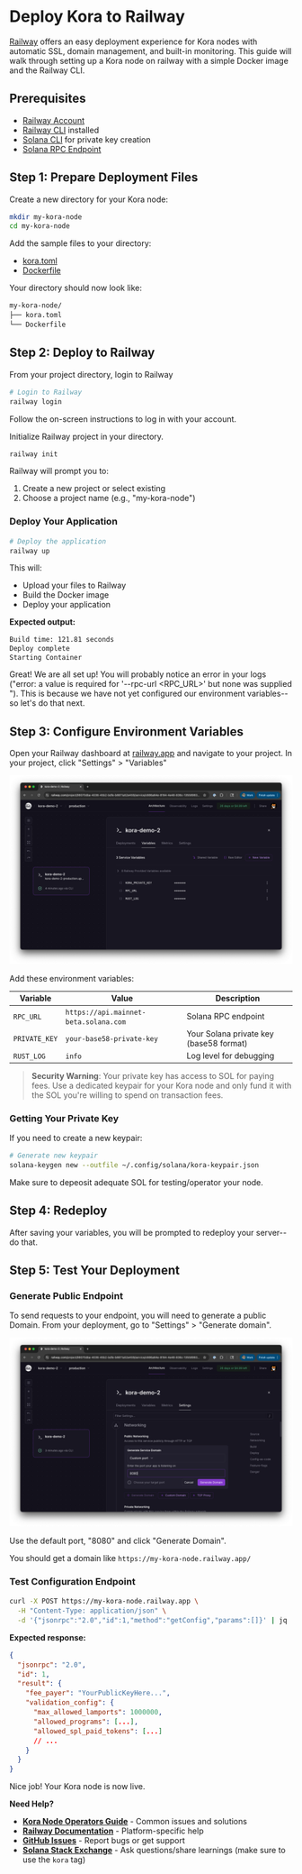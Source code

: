 # Deploy Kora to Railway

[Railway](https://railway.com/) offers an easy deployment experience for Kora nodes with automatic SSL, domain management, and built-in monitoring. This guide will walk through setting up a Kora node on railway with a simple Docker image and the Railway CLI. 

## Prerequisites

- [Railway Account](https://railway.app)
- [Railway CLI](https://docs.railway.com/guides/cli) installed
- [Solana CLI](https://solana.com/docs/intro/installation) for private key creation
- [Solana RPC Endpoint](https://solana.com/rpc)

## Step 1: Prepare Deployment Files

Create a new directory for your Kora node:

```bash
mkdir my-kora-node
cd my-kora-node
```

Add the sample files to your directory:

- [kora.toml](../deploy/sample/kora.toml)
- [Dockerfile](../deploy/sample/Dockerfile)

Your directory should now look like:

```bash
my-kora-node/
├── kora.toml
└── Dockerfile
```

## Step 2: Deploy to Railway

From your project directory, login to Railway

```bash
# Login to Railway
railway login
```

Follow the on-screen instructions to log in with your account.

Initialize Railway project in your directory.

```bash
railway init
```

Railway will prompt you to:
1. Create a new project or select existing
2. Choose a project name (e.g., "my-kora-node")

### Deploy Your Application

```bash
# Deploy the application
railway up
```

This will:
- Upload your files to Railway
- Build the Docker image
- Deploy your application

**Expected output:**
```
Build time: 121.81 seconds
Deploy complete
Starting Container
```

Great! We are all set up! You will probably notice an error in your logs ("error: a value is required for '--rpc-url <RPC_URL>' but none was supplied
"). This is because we have not yet configured our environment variables--so let's do that next.

## Step 3: Configure Environment Variables

Open your Railway dashboard at [railway.app](https://railway.app) and navigate to your project. In your project, click "Settings" > "Variables"

![Railway Environment Variables for Kora](./img/variables.png)

Add these environment variables:

| Variable | Value | Description |
|----------|-------|-------------|
| `RPC_URL` | `https://api.mainnet-beta.solana.com` | Solana RPC endpoint |
| `PRIVATE_KEY` | `your-base58-private-key` | Your Solana private key (base58 format) |
| `RUST_LOG` | `info` | Log level for debugging |

> **Security Warning**: Your private key has access to SOL for paying fees. Use a dedicated keypair for your Kora node and only fund it with the SOL you're willing to spend on transaction fees. <!-- TODO link to signers guide -->


### Getting Your Private Key

If you need to create a new keypair:

```bash
# Generate new keypair
solana-keygen new --outfile ~/.config/solana/kora-keypair.json
```

Make sure to depeosit adequate SOL for testing/operator your node.

## Step 4: Redeploy

After saving your variables, you will be prompted to redeploy your server--do that.

## Step 5: Test Your Deployment


### Generate Public Endpoint

To send requests to your endpoint, you will need to generate a public Domain. 
From your deployment, go to "Settings" > "Generate domain".

![Railway Domain Setup](./img/domain.png)

Use the default port, "8080" and click "Generate Domain".

You should get a domain like `https://my-kora-node.railway.app/`

### Test Configuration Endpoint

```bash
curl -X POST https://my-kora-node.railway.app \
  -H "Content-Type: application/json" \
  -d '{"jsonrpc":"2.0","id":1,"method":"getConfig","params":[]}' | jq
```

**Expected response:**
```json
{
  "jsonrpc": "2.0",
  "id": 1,
  "result": {
    "fee_payer": "YourPublicKeyHere...",
    "validation_config": {
      "max_allowed_lamports": 1000000,
      "allowed_programs": [...],
      "allowed_spl_paid_tokens": [...]
      // ...
    }
  }
}
```

Nice job! Your Kora node is now live.

**Need Help?**
- **[Kora Node Operators Guide](../README.md)** - Common issues and solutions
- **[Railway Documentation](https://docs.railway.app/)** - Platform-specific help
- **[GitHub Issues](https://github.com/solana-foundation/kora/issues)** - Report bugs or get support
- **[Solana Stack Exchange](https://solana.stackexchange.com/)** - Ask questions/share learnings (make sure to use the `kora` tag)
